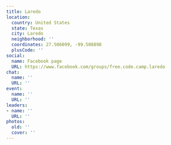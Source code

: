 ```yaml
---
title: Laredo
location:
  country: United States
  state: Texas
  city: Laredo
  neighborhood: ''
  coordinates: 27.506099, -99.508898
  plusCode: ''
social:
  name: Facebook page
  URL: https://www.facebook.com/groups/free.code.camp.laredo
chat:
  name: ''
  URL: ''
event:
  name: ''
  URL: ''
leaders:
- name: ''
  URL: ''
photos:
  old: ''
  cover: ''
---
```

